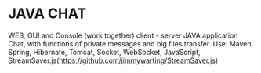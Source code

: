 <h1>JAVA CHAT</h1>

WEB, GUI and Console (work together) client - server JAVA application Chat, with functions of private messages and big files transfer. Use: Maven, Spring, Hibernate, Tomcat, Socket, WebSocket, JavaScript, StreamSaver.js(https://github.com/jimmywarting/StreamSaver.js)
